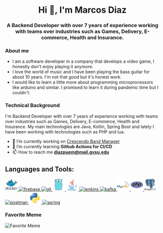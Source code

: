 <h1 align="center">Hi 👋, I'm Marcos Diaz</h1>
<h3 align="center">A Backend Developer with over 7 years of experience working with teams over industries such as Games, Delivery, E-commerce, Health and Insurance.</h3>

### About me
- I am a software developer in a company that develops a video game, I honestly don't enjoy playing it anymore. 
- I love the world of music and I have been playing the bass guitar for about 10 years. I'm not that good but it's honest work.
- I would like to learn a little more about programming microprocessors like arduino and similar. I promised to learn it during pandemic time but I couldn't.

### Technical Background
I'm Backend Developer with over 7 years of experience working with teams over industries such as Games, Delivery, E-commerce, Health and Insurance. My main technologies are Java, Kotlin, Spring Boot and lately I have been working with technologies such as PHP and lua.

- 🔭 I’m currently working on [Crescendo Band Manager](https://github.com/diazpuem/crescendo)
- 🌱 I’m currently learning **Github Actions for CI/CD**   
- 📫 How to reach me **diazpuem@mail.gvsu.edu**

## Languages and Tools:
<p align="left"> <a href="https://www.docker.com/" target="_blank" rel="noreferrer"> <img src="https://raw.githubusercontent.com/devicons/devicon/master/icons/docker/docker-original-wordmark.svg" alt="docker" width="40" height="40"/> </a> <a href="https://firebase.google.com/" target="_blank" rel="noreferrer"> <img src="https://www.vectorlogo.zone/logos/firebase/firebase-icon.svg" alt="firebase" width="40" height="40"/> </a> <a href="https://git-scm.com/" target="_blank" rel="noreferrer"> <img src="https://www.vectorlogo.zone/logos/git-scm/git-scm-icon.svg" alt="git" width="40" height="40"/> </a> <a href="https://golang.org" target="_blank" rel="noreferrer"> <img src="https://raw.githubusercontent.com/devicons/devicon/master/icons/go/go-original.svg" alt="go" width="40" height="40"/> </a> <a href="https://www.java.com" target="_blank" rel="noreferrer"> <img src="https://raw.githubusercontent.com/devicons/devicon/master/icons/java/java-original.svg" alt="java" width="40" height="40"/> </a> <a href="https://www.jenkins.io" target="_blank" rel="noreferrer"> <img src="https://www.vectorlogo.zone/logos/jenkins/jenkins-icon.svg" alt="jenkins" width="40" height="40"/> </a> <a href="https://kafka.apache.org/" target="_blank" rel="noreferrer"> <img src="https://www.vectorlogo.zone/logos/apache_kafka/apache_kafka-icon.svg" alt="kafka" width="40" height="40"/> </a> <a href="https://www.mysql.com/" target="_blank" rel="noreferrer"> <img src="https://raw.githubusercontent.com/devicons/devicon/master/icons/mysql/mysql-original-wordmark.svg" alt="mysql" width="40" height="40"/> </a> <a href="https://www.php.net" target="_blank" rel="noreferrer"> <img src="https://raw.githubusercontent.com/devicons/devicon/master/icons/php/php-original.svg" alt="php" width="40" height="40"/> </a> <a href="https://www.postgresql.org" target="_blank" rel="noreferrer"> <img src="https://raw.githubusercontent.com/devicons/devicon/master/icons/postgresql/postgresql-original-wordmark.svg" alt="postgresql" width="40" height="40"/> </a> <a href="https://postman.com" target="_blank" rel="noreferrer"> <img src="https://www.vectorlogo.zone/logos/getpostman/getpostman-icon.svg" alt="postman" width="40" height="40"/> </a> <a href="https://www.python.org" target="_blank" rel="noreferrer"> <img src="https://raw.githubusercontent.com/devicons/devicon/master/icons/python/python-original.svg" alt="python" width="40" height="40"/> </a> <a href="https://spring.io/" target="_blank" rel="noreferrer"> <img src="https://www.vectorlogo.zone/logos/springio/springio-icon.svg" alt="spring" width="40" height="40"/> </a> </p>

### Favorite Meme
![Favorite Meme](https://preview.redd.it/startthesufferingearly-v0-cqpfg99lnsqd1.jpeg?width=1080&crop=smart&auto=webp&s=5fe47db11ef4c0d8f130f985a13ecac5ac76a1da)